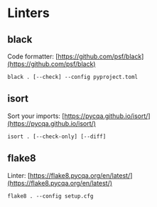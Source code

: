 # Linters

## black

Code formatter: [https://github.com/psf/black](https://github.com/psf/black)

```
black . [--check] --config pyproject.toml
```

## isort

Sort your imports: [https://pycqa.github.io/isort/](https://pycqa.github.io/isort/)

```
isort . [--check-only] [--diff]
```

## flake8

Linter: [https://flake8.pycqa.org/en/latest/](https://flake8.pycqa.org/en/latest/)

```
flake8 . --config setup.cfg
```
